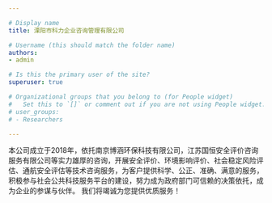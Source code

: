 ```yaml
---

# Display name
title: 溧阳市科力企业咨询管理有限公司

# Username (this should match the folder name)
authors:
- admin

# Is this the primary user of the site?
superuser: true

# Organizational groups that you belong to (for People widget)
#   Set this to `[]` or comment out if you are not using People widget.
# user_groups:
# - Researchers

---
```



本公司成立于2018年，依托南京博涵环保科技有限公司，江苏国恒安全评价咨询服务有限公司等实力雄厚的咨询，开展安全评价、环境影响评价、社会稳定风险评估、通航安全评估等技术咨询服务，为客户提供科学、公正、准确、满意的服务，积极参与社会公共科技服务平台的建设，努力成为政府部门可信赖的决策依托，成为企业的参谋与伙伴。 我们将竭诚为您提供优质服务！

